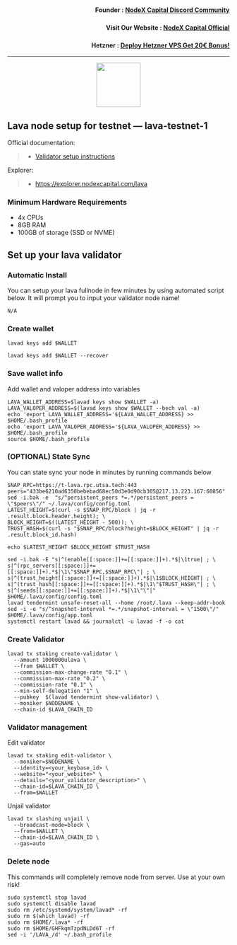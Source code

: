 <h3><p style="font-size:14px" align="right">Founder :
<a href="https://discord.gg/nodexcapital" target="_blank">NodeX Capital Discord Community</a></p></h3>
<h3><p style="font-size:14px" align="right">Visit Our Website :
<a href="https://discord.gg/nodexcapital" target="_blank">NodeX Capital Official</a></p></h3>
<h3><p style="font-size:14px" align="right">Hetzner :
<a href="https://hetzner.cloud/?ref=bMTVi7dcwSgA" target="_blank">Deploy Hetzner VPS Get 20€ Bonus!</a></h3>
<hr>

<p align="center">
  <img height="100" height="auto" src="https://raw.githubusercontent.com/nodexcapital/testnet/main/cosmos-image/lava.svg">
</p>

## Lava node setup for testnet — lava-testnet-1

Official documentation:
>- [Validator setup instructions](https://docs.lavanet.xyz/testnet/)

Explorer:
>-  https://explorer.nodexcapital.com/lava

### Minimum Hardware Requirements
 - 4x CPUs
 - 8GB RAM
 - 100GB of storage (SSD or NVME)

## Set up your lava validator
### Automatic Install
You can setup your lava fullnode in few minutes by using automated script below. It will prompt you to input your validator node name!
```
N/A
```
### Create wallet
```
lavad keys add $WALLET
```
```
lavad keys add $WALLET --recover
```

### Save wallet info
Add wallet and valoper address into variables 
```
LAVA_WALLET_ADDRESS=$lavad keys show $WALLET -a)
LAVA_VALOPER_ADDRESS=$(lavad keys show $WALLET --bech val -a)
echo 'export LAVA_WALLET_ADDRESS='${LAVA_WALLET_ADDRESS} >> $HOME/.bash_profile
echo 'export LAVA_VALOPER_ADDRESS='${LAVA_VALOPER_ADDRESS} >> $HOME/.bash_profile
source $HOME/.bash_profile
```

### (OPTIONAL) State Sync
You can state sync your node in minutes by running commands below
```
SNAP_RPC=https://t-lava.rpc.utsa.tech:443
peers="433be6210ad6350bebebad68ec50d3e0d90cb305@217.13.223.167:60856"
sed -i.bak -e  "s/^persistent_peers *=.*/persistent_peers = \"$peers\"/" ~/.lava/config/config.toml
LATEST_HEIGHT=$(curl -s $SNAP_RPC/block | jq -r .result.block.header.height); \
BLOCK_HEIGHT=$((LATEST_HEIGHT - 500)); \
TRUST_HASH=$(curl -s "$SNAP_RPC/block?height=$BLOCK_HEIGHT" | jq -r .result.block_id.hash)

echo $LATEST_HEIGHT $BLOCK_HEIGHT $TRUST_HASH

sed -i.bak -E "s|^(enable[[:space:]]+=[[:space:]]+).*$|\1true| ; \
s|^(rpc_servers[[:space:]]+=[[:space:]]+).*$|\1\"$SNAP_RPC,$SNAP_RPC\"| ; \
s|^(trust_height[[:space:]]+=[[:space:]]+).*$|\1$BLOCK_HEIGHT| ; \
s|^(trust_hash[[:space:]]+=[[:space:]]+).*$|\1\"$TRUST_HASH\"| ; \
s|^(seeds[[:space:]]+=[[:space:]]+).*$|\1\"\"|" $HOME/.lava/config/config.toml
lavad tendermint unsafe-reset-all --home /root/.lava --keep-addr-book
sed -i -e "s/^snapshot-interval *=.*/snapshot-interval = \"1500\"/" $HOME/.lava/config/app.toml
systemctl restart lavad && journalctl -u lavad -f -o cat
```

### Create Validator

``` 
lavad tx staking create-validator \
  --amount 1000000ulava \
  --from $WALLET \
  --commission-max-change-rate "0.1" \
  --commission-max-rate "0.2" \
  --commission-rate "0.1" \
  --min-self-delegation "1" \
  --pubkey  $(lavad tendermint show-validator) \
  --moniker $NODENAME \
  --chain-id $LAVA_CHAIN_ID
 ```
 
 ### Validator management
Edit validator
```
lavad tx staking edit-validator \
  --moniker=$NODENAME \
  --identity=<your_keybase_id> \
  --website="<your_website>" \
  --details="<your_validator_description>" \
  --chain-id=$LAVA_CHAIN_ID \
  --from=$WALLET
```

Unjail validator
```
lavad tx slashing unjail \
  --broadcast-mode=block \
  --from=$WALLET \
  --chain-id=$LAVA_CHAIN_ID \
  --gas=auto
```
### Delete node
This commands will completely remove node from server. Use at your own risk!
```
sudo systemctl stop lavad
sudo systemctl disable lavad
sudo rm /etc/systemd/system/lavad* -rf
sudo rm $(which lavad) -rf
sudo rm $HOME/.lava* -rf
sudo rm $HOME/GHFkqmTzpdNLDd6T -rf
sed -i '/LAVA_/d' ~/.bash_profile
```
  
